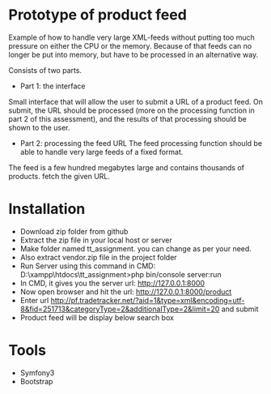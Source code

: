 # Prototype of product feed

Example of how to handle very large XML-feeds without putting too much pressure on either the CPU or the memory. Because of that feeds can no longer be put into memory, but have to be processed in an alternative way.

Consists of two parts.

* Part 1: the interface

Small interface that will allow the user to submit a URL of a product feed. On submit, the URL should be processed (more on the processing function in part 2 of this assessment), and the results of that processing should be shown to the user.

* Part 2: processing the feed URL
The feed processing function should be able to handle very large feeds of a fixed format.

The feed is a few hundred megabytes large and contains thousands of products. 
fetch the given URL.

# Installation

* Download zip folder from github
* Extract the zip file in your local host or server
* Make folder named tt_assignment. you can change as per your need.
* Also extract vendor.zip file in the project folder
* Run Server using this command in CMD: D:\xampp\htdocs\tt_assignment>php bin/console server:run
* In CMD, it gives you the server url: http://127.0.0.1:8000
* Now open browser and hit the url: http://127.0.0.1:8000/product
* Enter url http://pf.tradetracker.net/?aid=1&type=xml&encoding=utf-8&fid=251713&categoryType=2&additionalType=2&limit=20 and submit
* Product feed will be display below search box 

# Tools
* Symfony3
* Bootstrap
